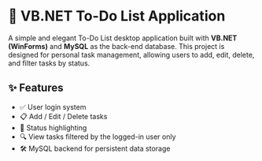 # 📝 VB.NET To-Do List Application
A simple and elegant To-Do List desktop application built with **VB.NET (WinForms)** and **MySQL** as the back-end database. 
This project is designed for personal task management, allowing users to add, edit, delete, and filter tasks by status.
## ✨ Features
- ✅ User login system
- 📋 Add / Edit / Delete tasks
- 🎨 Status highlighting
- 🔍 View tasks filtered by the logged-in user only
- 🛠 MySQL backend for persistent data storage
